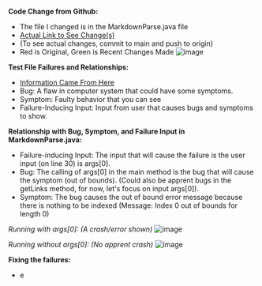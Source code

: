 **Code Change from Github:**
* The file I changed is in the MarkdownParse.java file
* [Actual Link to See Change(s)](https://github.com/evprado849/markdown-parser/commit/dbdf3aaa81cf4ccfe618bff384f212ad78f80604)
* (To see actual changes, commit to main and push to origin)
* Red is Original, Green is Recent Changes Made
![image](https://user-images.githubusercontent.com/103149284/164958755-e470fdde-907a-4db7-9aea-a72fee109dff.png)

**Test File Failures and Relationships:**
* [Information Came From Here](https://blog.regehr.org/archives/199)
* Bug: A flaw in computer system that could have some symptoms.
* Symptom: Faulty behavior that you can see 
* Failure-Inducing Input: Input from user that causes bugs and symptoms to show.

**Relationship with Bug, Symptom, and Failure Input in MarkdownParse.java:**
* Failure-inducing Input: The input that will cause the failure is the user input (on line 30)
is args[0].
* Bug: The calling of args[0] in the main method is the bug that will cause the symptom (out of bounds).
(Could also be apprent bugs in the getLinks method, for now, let's focus on input args[0]).
* Symptom: The bug causes the out of bound error message because there is nothing to be indexed
(Message: Index 0 out of bounds for length 0)

_Running with args[0]: (A crash/error shown)_
![image](https://user-images.githubusercontent.com/103149284/166152590-60e82a33-d90d-45c0-80bc-21f5d53693aa.png)

_Running without args[0]: (No apprent crash)_
![image](https://user-images.githubusercontent.com/103149284/166154132-fe6ccd09-a151-4c3a-8654-1b301fa8fada.png)


**Fixing the failures:**
* e
